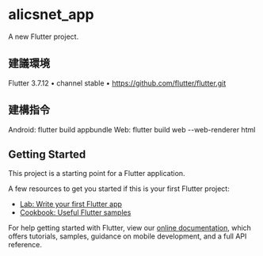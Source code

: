 # alicsnet_app

A new Flutter project.

## 建議環境

Flutter 3.7.12 • channel stable • https://github.com/flutter/flutter.git

## 建構指令

Android: flutter build appbundle
Web: flutter build web --web-renderer html

## Getting Started

This project is a starting point for a Flutter application.

A few resources to get you started if this is your first Flutter project:

- [Lab: Write your first Flutter app](https://flutter.dev/docs/get-started/codelab)
- [Cookbook: Useful Flutter samples](https://flutter.dev/docs/cookbook)

For help getting started with Flutter, view our
[online documentation](https://flutter.dev/docs), which offers tutorials,
samples, guidance on mobile development, and a full API reference.

